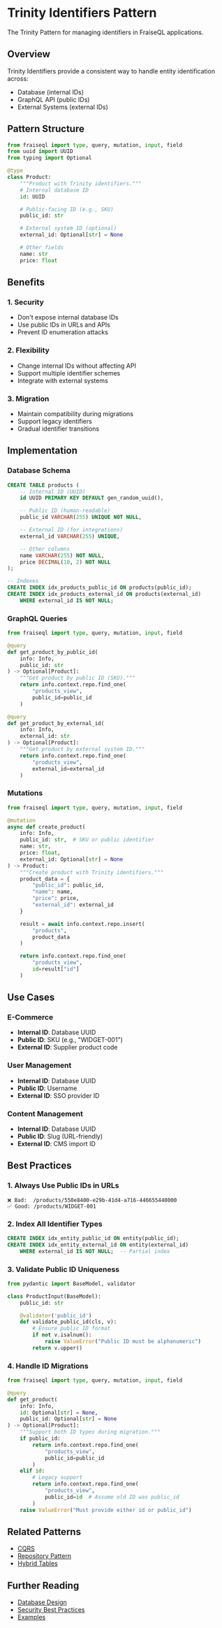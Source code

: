 # Trinity Identifiers Pattern

The Trinity Pattern for managing identifiers in FraiseQL applications.

## Overview

Trinity Identifiers provide a consistent way to handle entity identification across:
- Database (internal IDs)
- GraphQL API (public IDs)
- External Systems (external IDs)

## Pattern Structure

```python
from fraiseql import type, query, mutation, input, field
from uuid import UUID
from typing import Optional

@type
class Product:
    """Product with Trinity identifiers."""
    # Internal database ID
    id: UUID

    # Public-facing ID (e.g., SKU)
    public_id: str

    # External system ID (optional)
    external_id: Optional[str] = None

    # Other fields
    name: str
    price: float
```

## Benefits

### 1. Security
- Don't expose internal database IDs
- Use public IDs in URLs and APIs
- Prevent ID enumeration attacks

### 2. Flexibility
- Change internal IDs without affecting API
- Support multiple identifier schemes
- Integrate with external systems

### 3. Migration
- Maintain compatibility during migrations
- Support legacy identifiers
- Gradual identifier transitions

## Implementation

### Database Schema

```sql
CREATE TABLE products (
    -- Internal ID (UUID)
    id UUID PRIMARY KEY DEFAULT gen_random_uuid(),

    -- Public ID (human-readable)
    public_id VARCHAR(255) UNIQUE NOT NULL,

    -- External ID (for integrations)
    external_id VARCHAR(255) UNIQUE,

    -- Other columns
    name VARCHAR(255) NOT NULL,
    price DECIMAL(10, 2) NOT NULL
);

-- Indexes
CREATE INDEX idx_products_public_id ON products(public_id);
CREATE INDEX idx_products_external_id ON products(external_id)
    WHERE external_id IS NOT NULL;
```

### GraphQL Queries

```python
from fraiseql import type, query, mutation, input, field

@query
def get_product_by_public_id(
    info: Info,
    public_id: str
) -> Optional[Product]:
    """Get product by public ID (SKU)."""
    return info.context.repo.find_one(
        "products_view",
        public_id=public_id
    )

@query
def get_product_by_external_id(
    info: Info,
    external_id: str
) -> Optional[Product]:
    """Get product by external system ID."""
    return info.context.repo.find_one(
        "products_view",
        external_id=external_id
    )
```

### Mutations

```python
from fraiseql import type, query, mutation, input, field

@mutation
async def create_product(
    info: Info,
    public_id: str,  # SKU or public identifier
    name: str,
    price: float,
    external_id: Optional[str] = None
) -> Product:
    """Create product with Trinity identifiers."""
    product_data = {
        "public_id": public_id,
        "name": name,
        "price": price,
        "external_id": external_id
    }

    result = await info.context.repo.insert(
        "products",
        product_data
    )

    return info.context.repo.find_one(
        "products_view",
        id=result["id"]
    )
```

## Use Cases

### E-Commerce
- **Internal ID**: Database UUID
- **Public ID**: SKU (e.g., "WIDGET-001")
- **External ID**: Supplier product code

### User Management
- **Internal ID**: Database UUID
- **Public ID**: Username
- **External ID**: SSO provider ID

### Content Management
- **Internal ID**: Database UUID
- **Public ID**: Slug (URL-friendly)
- **External ID**: CMS import ID

## Best Practices

### 1. Always Use Public IDs in URLs

```
❌ Bad:  /products/550e8400-e29b-41d4-a716-446655440000
✅ Good: /products/WIDGET-001
```

### 2. Index All Identifier Types

```sql
CREATE INDEX idx_entity_public_id ON entity(public_id);
CREATE INDEX idx_entity_external_id ON entity(external_id)
    WHERE external_id IS NOT NULL;  -- Partial index
```

### 3. Validate Public ID Uniqueness

```python
from pydantic import BaseModel, validator

class ProductInput(BaseModel):
    public_id: str

    @validator('public_id')
    def validate_public_id(cls, v):
        # Ensure public ID format
        if not v.isalnum():
            raise ValueError("Public ID must be alphanumeric")
        return v.upper()
```

### 4. Handle ID Migrations

```python
from fraiseql import type, query, mutation, input, field

@query
def get_product(
    info: Info,
    id: Optional[str] = None,
    public_id: Optional[str] = None
) -> Optional[Product]:
    """Support both ID types during migration."""
    if public_id:
        return info.context.repo.find_one(
            "products_view",
            public_id=public_id
        )
    elif id:
        # Legacy support
        return info.context.repo.find_one(
            "products_view",
            public_id=id  # Assume old ID was public_id
        )
    raise ValueError("Must provide either id or public_id")
```

## Related Patterns

- [CQRS](../../examples/enterprise_patterns/cqrs/)
- [Repository Pattern](../../examples/)
- [Hybrid Tables](../../examples/hybrid_tables/)

## Further Reading

- [Database Design](../architecture/)
- [Security Best Practices](../../SECURITY.md)
- [Examples](../../examples/)
